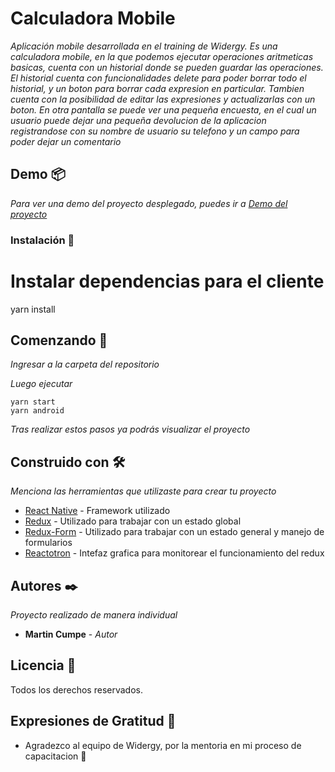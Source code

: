 # Calculadora Mobile

_Aplicación mobile desarrollada en el training de Widergy. Es una calculadora mobile, en la que podemos ejecutar operaciones aritmeticas basicas, cuenta con un historial donde se pueden guardar las operaciones. El historial cuenta con funcionalidades delete para poder borrar todo el historial, y un boton para borrar cada expresion en particular. Tambien cuenta con la posibilidad de editar las expresiones y actualizarlas con un boton._
_En otra pantalla se puede ver una pequeña encuesta, en el cual un usuario puede dejar una pequeña devolucion de la aplicacion registrandose con su nombre de usuario su telefono y un campo para poder dejar un comentario_

## Demo 📦

_Para ver una demo del proyecto desplegado, puedes ir a [Demo del proyecto]()_


### Instalación 🔧

# Instalar dependencias para el cliente
yarn install


## Comenzando 🚀
_Ingresar a la carpeta del repositorio_ 

_Luego ejecutar_
```
yarn start
yarn android
```

_Tras realizar estos pasos ya podrás visualizar el proyecto_


## Construido con 🛠️

_Menciona las herramientas que utilizaste para crear tu proyecto_
* [React Native](https://reactnative.dev/) - Framework utilizado
* [Redux](https://es.redux.js.org/) - Utilizado para trabajar con un estado global
* [Redux-Form](https://redux-form.com/8.3.0/) - Utilizado para trabajar con un estado general y manejo de formularios
* [Reactotron](https://github.com/infinitered/reactotron) - Intefaz grafica para monitorear el funcionamiento del redux 


## Autores ✒️

_Proyecto realizado de manera individual_

* **Martin Cumpe** - *Autor*


## Licencia 📄

Todos los derechos reservados. 

## Expresiones de Gratitud 🎁

* Agradezco al equipo de Widergy, por la mentoria en mi proceso de capacitacion 🍺

